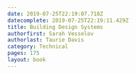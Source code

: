 ```yaml
---
date: 2019-07-25T22:19:07.718Z
datecomplete: 2019-07-25T22:19:11.429Z
title: Building Design Systems
authorfirst: Sarah Vesselov
authorlast: Taurie Davis
category: Technical
pages: 175
layout: book
---
```


